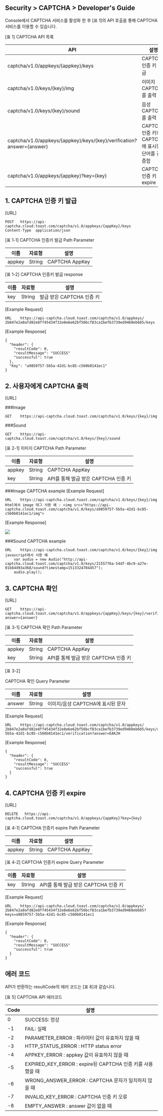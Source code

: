 ## Security > CAPTCHA > Developer's Guide

Console에서 CAPTCHA 서비스를 활성화 한 후 [표 1]의 API 호출을 통해 CAPTCHA 서비스를 이용할 수 있습니다.

[표 1] CAPTCHA API 목록

|API|	설명|
|---|---|
|captcha/v1.0/appkeys/{appkey}/keys|	CAPTCHA 인증 키 발급|
|captcha/v1.0/keys/{key}/img|	이미지 CAPTCHA를 출력|
|captcha/v1.0/keys/{key}/sound|	음성 CAPTCHA를 출력|
|captcha/v1.0/appkeys/{appkey}/keys/{key}/verification?answer={answer}|	CAPTCHA 인증 키와 CAPTCHA에 표시된 단어를 검증함|
|captcha/v1.0/appkeys/{appkey}?key={key}|	CAPTCHA 인증 키 expire|

## 1. CAPTCHA 인증 키 발급

[URL]

```
POST   https://api-captcha.cloud.toast.com/captcha/v1.0/appkeys/{appKey}/keys
Content-Type  application/json
```

[표 1-1]  CAPTCHA 인증키 발급 Path Parameter

|이름|	자료형|	설명|
|---|---|---|
|appkey|	String|	CAPTCHA AppKey|

[표 1-2] CAPTCHA 인증키 발급 response

|이름|	자료형|	설명|
|---|---|---|
|key|	String|	발급 받은 CAPTCHA 인증 키|

[Example Request]

```
URL    https://api-captcha.cloud.toast.com/captcha/v1.0/appkeys/ 2b847e2a0afd82e8ff45434f32e8e6e62bf56bcf83ca1befb3739ed9460eb685/keys
```

[Example Response]

```
{
  "header": {
    "resultCode": 0,
    "resultMessage": "SUCCESS"
    "successful": true
  },
  "Key": "a9859757-5b5a-42d1-bc85-c560b0141ec1"
}
```

## 2. 사용자에게 CAPTCHA 출력

[URL]

###Image

```
GET    https://api-captcha.cloud.toast.com/captcha/v1.0/keys/{key}/img
```

###Sound

```
GET    https://api-captcha.cloud.toast.com/captcha/v1.0/keys/{key}/sound
```

[표 2-1] 이미지 CAPTCHA Path Parameter

|이름|	자료형|	설명|
|---|---|---|
|appkey|	String|	CAPTCHA AppKey|
|key|	String|	API를 통해 발급 받은 CAPTCHA 인증 키|


###Image CAPTCHA example
[Example Request]

```
URL    https://api-captcha.cloud.toast.com/captcha/v1.0/keys/{key}/img
Html에서 image 태그 사용 예 : <img src="https://api-captcha.cloud.toast.com/captcha/v1.0/keys/a9859757-5b5a-42d1-bc85-c560b0141ec1/img">
```

[Example Response]

![](http://static.toastoven.net/prod_captcha/img_01.gif)

###Sound CAPTCHA example
```
URL    https://api-captcha.cloud.toast.com/captcha/v1.0/keys/{key}/img
javascript에서 사용 예
    var audio = new Audio("http://api-captcha.cloud.toast.com/captcha/v1.0/keys/2155776a-54df-4bc9-a27e-01b84d93a368/sound?timestamp=1513324704457");
    audio.play();
```

## 3. CAPTCHA 확인

[URL]

```
GET    https://api-captcha.cloud.toast.com/captcha/v1.0/appkeys/{appKey}/keys/{key}/verification?answer={answer}
```

[표 3-1] CAPTCHA 확인 Path Parameter

|이름|	자료형|	설명|
|---|---|---|
|appkey|	String|	CAPTCHA AppKey|
|key|	String|	API를 통해 발급 받은 CAPTCHA 인증 키|

[표 3-2]

CAPTCHA 확인 Query Parameter

|이름|	자료형|	설명|
|---|---|---|
|answer|	String|	이미지/음성 CAPTCHA에 표시된 문자|

[Example Request]

```
URL    https://api-captcha.cloud.toast.com/captcha/v1.0/appkeys/ 2b847e2a0afd82e8ff45434f32e8e6e62bf56bcf83ca1befb3739ed9460eb685/keys/a9859757-5b5a-42d1-bc85-c560b0141ec1/verification?answer=EAKJH
```

[Example Response]

```
{
  "header": {
    "resultCode": 0,
    "resultMessage": "SUCCESS"
    "successful": true
  }
}
```

## 4. CAPTCHA 인증 키 expire

[URL]

```
DELETE   https://api-captcha.cloud.toast.com/captcha/v1.0/appkeys/{appKey}?key={key}
```

[표 4-1] CAPTCHA 인증키 expire Path Parameter

|이름|	자료형|	설명|
|---|---|---|
|appkey|	String|	CAPTCHA AppKey|

[표 4-2] CAPTCHA 인증키 expire Query Parameter

|이름|	자료형|	설명|
|---|---|---|
|key|	String|	API를 통해 발급 받은 CAPTCHA 인증 키|

[Example Request]

```
URL    https://api-captcha.cloud.toast.com/captcha/v1.0/appkeys/ 2b847e2a0afd82e8ff45434f32e8e6e62bf56bcf83ca1befb3739ed9460eb685?keys=a9859757-5b5a-42d1-bc85-c560b0141ec1
```

[Example Response]

```
{
  "header": {
    "resultCode": 0,
    "resultMessage": "SUCCESS"
    "successful": true
  }
}
```

## 에러 코드

API가 반환하는 resultCode의 에러 코드는 [표 8]과 같습니다.  

[표 5] CAPTCHA API 에러코드

|Code|	설명|
|---|---|
|0|	SUCCESS: 정상|
|-1|	FAIL: 실패|
|-2|	PARAMETER_ERROR : 파라미터 값이 유효하지 않을 때|
|-3|	HTTP_STATUS_ERROR : HTTP status error|
|-4|	APPKEY_ERROR : appkey 값이 유효하지 않을 때|
|-5|	EXPIRED_KEY_ERROR : expire된 CAPTCHA 인증 키를 사용했을 때|
|-6|	WRONG_ANSWER_ERROR : CAPTCHA 문자가 일치하지 않을 때|
|-7|	INVALID_KEY_ERROR : CAPTCHA 인증 키 오류|
|-8|	EMPTY_ANSWER : answer 값이 없을 때|
